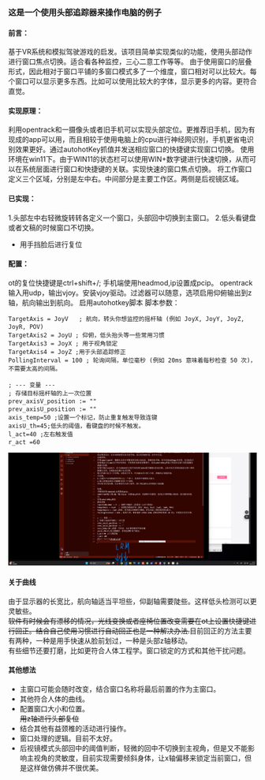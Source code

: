 ### 这是一个使用头部追踪器来操作电脑的例子
#### 前言：
基于VR系统和模拟驾驶游戏的启发。该项目简单实现类似的功能，使用头部动作进行窗口焦点切换。适合看各种监控，三心二意工作等等。
由于使用窗口的层叠形式，因此相对于窗口平铺的多窗口模式多了一个维度，窗口相对可以比较大。每个窗口可以显示更多东西。比如可以使用比较大的字体，显示更多的内容。更符合直觉。
#### 实现原理：
利用opentrack和一摄像头或者旧手机可以实现头部定位。更推荐旧手机，因为有现成的app可以用，而且相较于使用电脑上的cpu进行神经网识别，手机更省电识别效果更好。通过autohotKey抓值并发送相应窗口的快捷键实现窗口切换。
使用环境在win11下。由于WIN11的状态栏可以使用WIN+数字键进行快速切换，从而可以在系统层面进行窗口和快捷键的关联。实现快速的窗口焦点切换。
将工作窗口定义三个区域，分别是左中右。中间部分是主要工作区。两侧是后视镜区域。
#### 已实现：
1.头部左中右轻微旋转转各定义一个窗口，头部回中切换到主窗口。
2.低头看键盘或者文稿的时候窗口不切换。
- 用手挡脸后进行复位

#### 配置：
ot的复位快捷键是ctrl+shift+/;
手机端使用headmod,ip设置成pcip。
opentrack输入用udp，输出vjoy。安装vjoy驱动。过滤器可以随意，选项启用仰俯输出到z轴，航向输出到航向。
启用autohotkey脚本
脚本参数：
```JoystickNumber = 2  ; 你的手柄编号 (通是 1)也可能是2
TargetAxis = JoyV   ; 航向，转头你想监控的摇杆轴 (例如 JoyX, JoyY, JoyZ, JoyR, POV)
TargetAxis2 = JoyU ; 仰俯，低头抬头等一些常用习惯
TargetAxis3 = JoyX ; 用于视角锁定   
TargetAxis4 = JoyZ ;用于头部追踪修正
PollingInterval = 100 ; 轮询间隔，单位毫秒 (例如 20ms 意味着每秒检查 50 次)，不需要太高的间隔。

; --- 变量 ---
; 存储目标摇杆轴的上一次位置
prev_axisV_position := ""
prev_axisU_position := ""
axis_temp=50 ;设置一个标记，防止重复触发导致连键
axisU_th=45;低头的阈值，看键盘的时候不触发。
l_act=40 ;左右触发值
r_act =60
```
![alt text](./img/155353.png)

#### 关于曲线
由于显示器的长宽比，航向轴适当平坦些，仰副轴需要陡些。这样低头检测可以更灵敏些。  
~~软件有时候会有漂移的情况，光线变换或者座椅位置改变需要在ot上设置快捷键进行回正。结合自己使用习惯进行自动回正也是一种解决办法.~~目前回正的方法主要有两种，一种是用手快速从脸前划过，一种是头部z轴移动。  
有些细节还要打磨，比如更符合人体工程学。窗口锁定的方式和其他干扰问题。  
#### 其他想法
- 主窗口可能会随时改变，结合窗口名称将最后前置的作为主窗口。  
- 其他符合人体的曲线。  
- 配置窗口大小和位置。  
~~用z轴进行头部复位~~
- 结合其他有益颈椎的活动进行操作。
- 窗口处理的逻辑。目前不太好。
- 后视镜模式头部回中的阈值判断，轻微的回中不切换到主视角，但是又不能影响主视角的灵敏度，目前实现需要倾斜身体，让x轴偏移来锁定当前窗口，但是这样做仿佛并不很优美。